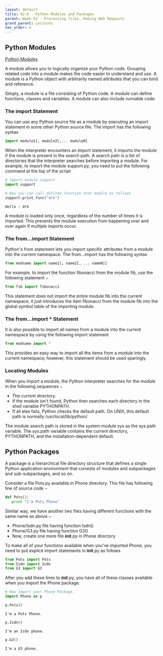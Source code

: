```yaml
---
layout: default
title: 02.b - Python Modules and Packages
parent: Week 02 - Processing files, Making Web Requests
grand_parent: Lectures
nav_order: 6
---
```


## Python Modules
[Python Modules](https://www.tutorialspoint.com/python/python_modules.htm)

A module allows you to logically organize your Python code. Grouping related code into a module makes the code easier to understand and use. A module is a Python object with arbitrarily named attributes that you can bind and reference.

Simply, a module is a file consisting of Python code. A module can define functions, classes and variables. A module can also include runnable code.

### The import Statement

You can use any Python source file as a module by executing an import statement in some other Python source file. The import has the following syntax

```python
import module1[, module2[,... moduleN]
```

When the interpreter encounters an import statement, it imports the module if the module is present in the search path. A search path is a list of directories that the interpreter searches before importing a module. For example, to import the module support.py, you need to put the following command at the top of the script


```python
# Import module support
import support

# Now you can call defined function that module as follows
support.print_func("drk")
```

    Hello : drk


A module is loaded only once, regardless of the number of times it is imported. This prevents the module execution from happening over and over again if multiple imports occur.

### The from...import Statement

Python's from statement lets you import specific attributes from a module into the current namespace. The from...import has the following syntax

```python
from modname import name1[, name2[, ... nameN]]
```

For example, to import the function fibonacci from the module fib, use the following statement −

```python
from fib import fibonacci
```

This statement does not import the entire module fib into the current namespace; it just introduces the item fibonacci from the module fib into the global symbol table of the importing module.

### The from...import * Statement

It is also possible to import all names from a module into the current namespace by using the following import statement

```python
from modname import *
```

This provides an easy way to import all the items from a module into the current namespace; however, this statement should be used sparingly.

### Locating Modules

When you import a module, the Python interpreter searches for the module in the following sequences −

* The current directory.
* If the module isn't found, Python then searches each directory in the shell variable PYTHONPATH.
* If all else fails, Python checks the default path. On UNIX, this default path is normally /usr/local/lib/python/.

The module search path is stored in the system module sys as the sys.path variable. The sys.path variable contains the current directory, PYTHONPATH, and the installation-dependent default.

## Python Packages

A package is a hierarchical file directory structure that defines a single Python application environment that consists of modules and subpackages and sub-subpackages, and so on.

Consider a file Pots.py available in Phone directory. This file has following line of source code −

```python
def Pots():
   print "I'm Pots Phone"
```

Similar way, we have another two files having different functions with the same name as above −

* Phone/Isdn.py file having function Isdn()
* Phone/G3.py file having function G3()
* Now, create one more file __init__.py in Phone directory

To make all of your functions available when you've imported Phone, you need to put explicit import statements in __init__.py as follows

```python
from Pots import Pots
from Isdn import Isdn
from G3 import G3
```

After you add these lines to __init__.py, you have all of these classes available when you import the Phone package.


```python
# Now import your Phone Package.
import Phone as p
```


```python
p.Pots()
```

    I'm a Pots Phone.



```python
p.Isdn()
```

    I'm an Isdn phone.



```python
p.G3()
```

    I'm a G3 phone.



```python

```
